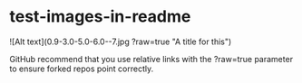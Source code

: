 # test-images-in-readme

![Alt text](0.9-3.0-5.0-6.0--7.jpg ?raw=true "A title for this")

GitHub recommend that you use relative links with the ?raw=true parameter to ensure forked repos point correctly.
